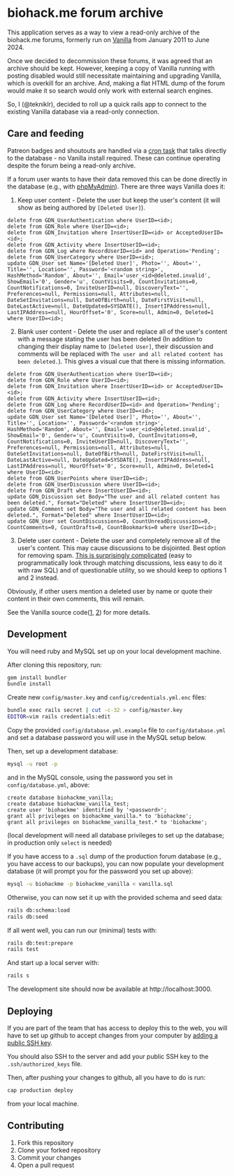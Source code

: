# biohack.me forum archive

This application serves as a way to view a read-only archive of the biohack.me forums, formerly run on [Vanilla](https://open.vanillaforums.com/) from January 2011 to June 2024.

Once we decided to decommission these forums, it was agreed that an archive should be kept. However, keeping a copy of Vanilla running with posting disabled would still necessitate maintaining and upgrading Vanilla, which is overkill for an archive. And, making a flat HTML dump of the forum would make it so search would only work with external search engines.

So, I (@tekniklr), decided to roll up a quick rails app to connect to the existing Vanilla database via a read-only connection.


## Care and feeding

Patreon badges and shoutouts are handled via a [cron task](https://github.com/biohack-me/Patreon-patron-sync) that talks directly to the database - no Vanilla install required. These can continue operating despite the forum being a read-only archive.

If a forum user wants to have their data removed this can be done directly in the database (e.g., with [phpMyAdmin](https://www.phpmyadmin.net/)). There are three ways Vanilla does it:
1. Keep user content - Delete the user but keep the user's content (it will show as being authored by `[Deleted User]`).
```mysql
delete from GDN_UserAuthentication where UserID=<id>;
delete from GDN_Role where UserID=<id>;
delete from GDN_Invitation where InsertUserID=<id> or AcceptedUserID=<id>;
delete from GDN_Activity where InsertUserID=<id>;
delete from GDN_Log where RecordUserID=<id> and Operation='Pending';
delete from GDN_UserCategory where UserID=<id>;
update GDN_User set Name='[Deleted User]', Photo='', About='', Title='', Location='', Password='<random string>', HashMethod='Random', About='', Email='user_<id>@deleted.invalid', ShowEmail='0', Gender='u', CountVisits=0, CountInvitations=0, CountNotifications=0, InviteUserID=null, DiscoveryText='', Preferences=null, Permissions=null, Attributes=null, DateSetInvitations=null, DateOfBirth=null, DateFirstVisit=null, DateLastActive=null, DateUpdated=SYSDATE(), InsertIPAddress=null, LastIPAddress=null, HourOffset='0', Score=null, Admin=0, Deleted=1 where UserID=<id>;
```
2. Blank user content - Delete the user and replace all of the user's content with a message stating the user has been deleted (In addition to changing their display name to `[Deleted User]`, their discussion and comments will be replaced with `The user and all related content has been deleted.`). This gives a visual cue that there is missing information.
```mysql
delete from GDN_UserAuthentication where UserID=<id>;
delete from GDN_Role where UserID=<id>;
delete from GDN_Invitation where InsertUserID=<id> or AcceptedUserID=<id>;
delete from GDN_Activity where InsertUserID=<id>;
delete from GDN_Log where RecordUserID=<id> and Operation='Pending';
delete from GDN_UserCategory where UserID=<id>;
update GDN_User set Name='[Deleted User]', Photo='', About='', Title='', Location='', Password='<random string>', HashMethod='Random', About='', Email='user_<id>@deleted.invalid', ShowEmail='0', Gender='u', CountVisits=0, CountInvitations=0, CountNotifications=0, InviteUserID=null, DiscoveryText='', Preferences=null, Permissions=null, Attributes=null, DateSetInvitations=null, DateOfBirth=null, DateFirstVisit=null, DateLastActive=null, DateUpdated=SYSDATE(), InsertIPAddress=null, LastIPAddress=null, HourOffset='0', Score=null, Admin=0, Deleted=1 where UserID=<id>;
delete from GDN_UserPoints where UserID=<id>;
delete from GDN_UserDiscussion where UserID=<id>;
delete from GDN_Draft where InsertUserID=<id>;
update GDN_Discussion set Body="The user and all related content has been deleted.", Format="Deleted" where InsertUserID=<id>;
update GDN_Comment set Body="The user and all related content has been deleted.", Format="Deleted" where InsertUserID=<id>;
update GDN_User set CountDiscussions=0, CountUnreadDiscussions=0, CountComments=0, CountDrafts=0, CountBookmarks=0 where UserID=<id>;
```
3. Delete user content - Delete the user and completely remove all of the user's content. This may cause discussions to be disjointed. Best option for removing spam. [This is surprisingly complicated](https://github.com/vanilla/vanilla/blob/2a966a61d9acd6dfdfc78510b4f2387b36756649/applications/vanilla/settings/class.hooks.php#L154-L227) (easy to programmatically look through matching discussions, less easy to do it with raw SQL) and of questionable utility, so we should keep to options 1 and 2 instead.

Obviously, if other users mention a deleted user by name or quote their content in their own comments, this will remain.

See the Vanilla source code([1](https://github.com/vanilla/vanilla/blob/2a966a61d9acd6dfdfc78510b4f2387b36756649/applications/dashboard/models/class.usermodel.php#L5325-L5464), [2](https://github.com/vanilla/vanilla/blob/2a966a61d9acd6dfdfc78510b4f2387b36756649/applications/vanilla/settings/class.hooks.php#L128-L256)) for more details.


## Development

You will need ruby and MySQL set up on your local development machine.

After cloning this repository, run:
```bash
gem install bundler
bundle install
```

Create new `config/master.key` and `config/credentials.yml.enc` files:
```bash
bundle exec rails secret | cut -c-32 > config/master.key
EDITOR=vim rails credentials:edit
```

Copy the provided `config/database.yml.example` file to `config/database.yml` and set a database password you will use in the MySQL setup below.

Then, set up a development database:
```bash
mysql -u root -p
```
and in the MySQL console, using the password you set in `config/database.yml`, above:
```mysql
create database biohackme_vanilla;
create database biohackme_vanilla_test;
create user 'biohackme' identified by '<password>';
grant all privileges on biohackme_vanilla.* to 'biohackme';
grant all privileges on biohackme_vanilla_test.* to 'biohackme';
```
(local development will need all database privileges to set up the database; in production only `select` is needed)

If you have access to a `.sql` dump of the production forum database (e.g., you have access to our backups), you can now populate your development database (it will prompt you for the password you set up above):
```bash
mysql -u biohackme -p biohackme_vanilla < vanilla.sql
```
Otherwise, you can now set it up with the provided schema and seed data:
```bash
rails db:schema:load
rails db:seed
```

If all went well, you can run our (minimal) tests with:
```bash
rails db:test:prepare
rails test
```
And start up a local server with:
```bash
rails s
```
The development site should now be available at http://localhost:3000.


## Deploying

If you are part of the team that has access to deploy this to the web, you will have to set up github to accept changes from your computer by [adding a public SSH key](https://github.com/settings/keys).

You should also SSH to the server and add your public SSH key to the `.ssh/authorized_keys` file.

Then, after pushing your changes to github, all you have to do is run:
```bash
cap production deploy
```
from your local machine.


## Contributing

1. Fork this repository
2. Clone your forked repository
3. Commit your changes
4. Open a pull request